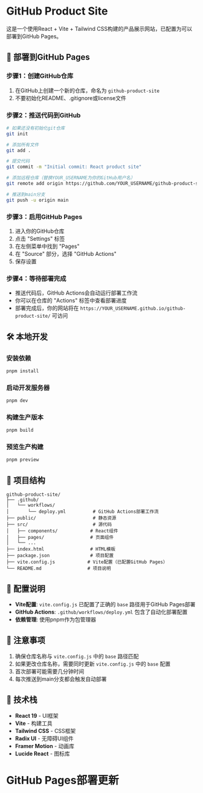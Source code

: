 # GitHub Product Site

这是一个使用React + Vite + Tailwind CSS构建的产品展示网站，已配置为可以部署到GitHub Pages。

## 🚀 部署到GitHub Pages

### 步骤1：创建GitHub仓库
1. 在GitHub上创建一个新的仓库，命名为 `github-product-site`
2. 不要初始化README、.gitignore或license文件

### 步骤2：推送代码到GitHub
```bash
# 如果还没有初始化git仓库
git init

# 添加所有文件
git add .

# 提交代码
git commit -m "Initial commit: React product site"

# 添加远程仓库（替换YOUR_USERNAME为你的GitHub用户名）
git remote add origin https://github.com/YOUR_USERNAME/github-product-site.git

# 推送到main分支
git push -u origin main
```

### 步骤3：启用GitHub Pages
1. 进入你的GitHub仓库
2. 点击 "Settings" 标签
3. 在左侧菜单中找到 "Pages"
4. 在 "Source" 部分，选择 "GitHub Actions"
5. 保存设置

### 步骤4：等待部署完成
- 推送代码后，GitHub Actions会自动运行部署工作流
- 你可以在仓库的 "Actions" 标签中查看部署进度
- 部署完成后，你的网站将在 `https://YOUR_USERNAME.github.io/github-product-site/` 可访问

## 🛠️ 本地开发

### 安装依赖
```bash
pnpm install
```

### 启动开发服务器
```bash
pnpm dev
```

### 构建生产版本
```bash
pnpm build
```

### 预览生产构建
```bash
pnpm preview
```

## 📁 项目结构

```
github-product-site/
├── .github/
│   └── workflows/
│       └── deploy.yml          # GitHub Actions部署工作流
├── public/                     # 静态资源
├── src/                        # 源代码
│   ├── components/            # React组件
│   ├── pages/                 # 页面组件
│   └── ...
├── index.html                 # HTML模板
├── package.json               # 项目配置
├── vite.config.js            # Vite配置（已配置GitHub Pages）
└── README.md                 # 项目说明
```

## 🔧 配置说明

- **Vite配置**: `vite.config.js` 已配置了正确的 `base` 路径用于GitHub Pages部署
- **GitHub Actions**: `.github/workflows/deploy.yml` 包含了自动化部署配置
- **依赖管理**: 使用pnpm作为包管理器

## 📝 注意事项

1. 确保仓库名称与 `vite.config.js` 中的 `base` 路径匹配
2. 如果更改仓库名称，需要同时更新 `vite.config.js` 中的 `base` 配置
3. 首次部署可能需要几分钟时间
4. 每次推送到main分支都会触发自动部署

## 🎨 技术栈

- **React 19** - UI框架
- **Vite** - 构建工具
- **Tailwind CSS** - CSS框架
- **Radix UI** - 无障碍UI组件
- **Framer Motion** - 动画库
- **Lucide React** - 图标库

# GitHub Pages部署更新
